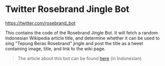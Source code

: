 # Twitter Rosebrand Jingle Bot

https://twitter.com/rosebrand_bot

This contains the code of the Rosebrand Jingle Bot.
It will fetch a random Indonesian Wikipedia article title, and determine whether it can be used to sing "Tepung Beras Rosebrand" jingle and post the title as a tweet containing image, title, and link to the wiki page.

> The article about this bot can be found [here](https://www.dimitrijagal.com/posts/membuat-twitter-bot-dengan-node-js) (in Indonesian).
